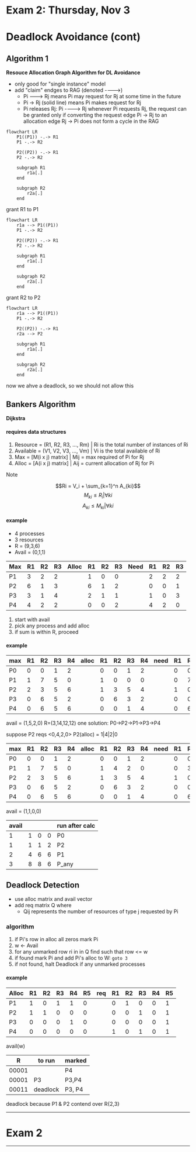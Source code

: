 # Exam 2: Thursday, Nov 3

# Deadlock Avoidance (cont)

## Algorithm 1
**Resouce Allocation Graph Algorithm for DL Avoidance**

- only good for "single instance" model
- add "claim" endges to RAG (denoted ---->)
	- Pi ---> Rj means Pi may request for Rj at some time in the future
	- Pi -> Rj (solid line) means Pi makes request for Rj
	- Pi releases Rj: Pi ----> Rj
whenever Pi requests Rj, the request can be granted only if converting the request edge Pi -> Rj to an allocation edge Rj -> Pi does not form a cycle in the RAG

```mermaid
flowchart LR
	P1((P1)) -.-> R1
	P1 -.-> R2

	P2((P2)) -.-> R1
	P2 -.-> R2

	subgraph R1
		r1a[.]
	end

	subgraph R2
		r2a[.]
	end
```
grant R1 to P1
```mermaid
flowchart LR
	r1a --> P1((P1))
	P1 -.-> R2

	P2((P2)) -.-> R1
	P2 -.-> R2

	subgraph R1
		r1a[.]
	end

	subgraph R2
		r2a[.]
	end
```
grant R2 to P2
```mermaid
flowchart LR
	r1a --> P1((P1))
	P1 -.-> R2

	P2((P2)) -.-> R1
	r2a --> P2

	subgraph R1
		r1a[.]
	end

	subgraph R2
		r2a[.]
	end
```
now we ahve a deadlock, so we should not allow this

## Bankers Algorithm
**Dijkstra**

#### requires data structures
1) Resource = (R1, R2, R3, ..., Rm) | Ri is the total number of instances of Ri
2) Available = (V1, V2, V3, ..., Vm) | Vi is the total available of Ri
3) Max = [M(i x j) matrix] | Mij = max required of Pi for Rj
4) Alloc = [A(i x j) matrix] | Aij = current allocation of Rj for Pi
> [!note]
> $$Ri = V_i + \sum_{k=1}^n A_{ki}$$
> $$M_{ki} \le R_i | \forall{ki}$$
> $$A_{ki} \le M_{ki} | \forall{ki}$$

#### example
- 4 processes
- 3 resources
- R = (9,3,6)
- Avail = (0,1,1)

|Max|R1|R2|R3|Alloc|R1|R2|R3|Need|R1|R2|R3|
|---|---|---|---|---|---|---|---|---|---|---|---|
|P1|3|2|2||1|0|0||2|2|2|
|P2|6|1|3||6|1|2||0|0|1|
|P3|3|1|4||2|1|1||1|0|3|
|P4|4|2|2||0|0|2||4|2|0|


1) start with avail
2) pick any process and add alloc
3) if sum is within R, proceed

#### example

|max|R1|R2|R3|R4|alloc|R1|R2|R3|R4|need|R1|R2|R3|R4|
|---|---|---|---|---|---|---|---|---|---|---|---|---|---|---|
|P0|0|0|1|2||0|0|1|2||0|0|0|0|
|P1|1|7|5|0||1|0|0|0||0|7|5|0|
|P2|2|3|5|6||1|3|5|4||1|0|0|2|
|P3|0|6|5|2||0|6|3|2||0|0|2|0|
|P4|0|6|5|6||0|0|1|4||0|6|3|2|

avail = (1,5,2,0)
R=(3,14,12,12)
one solution: P0->P2->P1->P3->P4

suppose P2 reqs <0,4,2,0>
P2(alloc) = 1|4|2|0

|max|R1|R2|R3|R4|alloc|R1|R2|R3|R4|need|R1|R2|R3|R4|
|---|---|---|---|---|---|---|---|---|---|---|---|---|---|---|
|P0|0|0|1|2||0|0|1|2||0|0|0|0|
|P1|1|7|5|0||1|4|2|0||0|3|3|0|
|P2|2|3|5|6||1|3|5|4||1|0|0|2|
|P3|0|6|5|2||0|6|3|2||0|0|2|0|
|P4|0|6|5|6||0|0|1|4||0|6|3|2|
avail = (1,1,0,0)

|avail||||run after calc|
|---|---|---|---|---|
|1|1|0|0|P0|
|1|1|1|2|P2|
|2|4|6|6|P1|
|3|8|8|6|P_any|

## Deadlock Detection
- use alloc matrix and avail vector
- add req matrix Q where
	- Qij represents the number of resources of type j requested by Pi

### algorithm
1) if Pi's row in alloc all zeros mark Pi
2) w <- Avail
3) for any unmarked row ri in in Q find such that row <= w
4) if found mark Pi and add Pi's alloc to W: `goto 3`
5) if not found, halt
Deadlock if any unmarked processes

#### example
|Alloc|R1|R2|R3|R4|R5|req|R1|R2|R3|R4|R5|
|---|---|---|---|---|---|---|---|---|---|---|---|
|P1|1|0|1|1|0||0|1|0|0|1|
|P2|1|1|0|0|0||0|0|1|0|1|
|P3|0|0|0|1|0||0|0|0|0|1|
|P4|0|0|0|0|0||1|0|1|0|1|

avail(w)

|R|to run|marked|
|---|---|---|
|00001||P4|
|00001|P3|P3,P4|
|00011|deadlock|P3, P4|
deadlock because P1 & P2 contend over R{2,3}

---
# Exam 2
---
